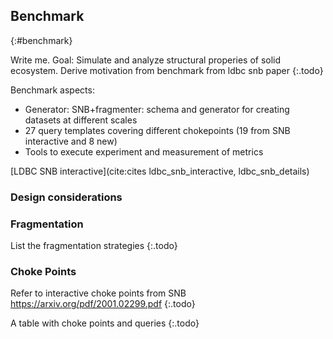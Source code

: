 ## Benchmark
{:#benchmark}

Write me.
Goal: Simulate and analyze structural properies of solid ecosystem.
Derive motivation from benchmark from ldbc snb paper
{:.todo}

Benchmark aspects:
- Generator: SNB+fragmenter: schema and generator for creating datasets at different scales
- 27 query templates covering different chokepoints (19 from SNB interactive and 8 new)
- Tools to execute experiment and measurement of metrics

[LDBC SNB interactive](cite:cites ldbc_snb_interactive, ldbc_snb_details)

### Design considerations

### Fragmentation

List the fragmentation strategies
{:.todo}

### Choke Points

Refer to interactive choke points from SNB
https://arxiv.org/pdf/2001.02299.pdf
{:.todo}

A table with choke points and queries
{:.todo}